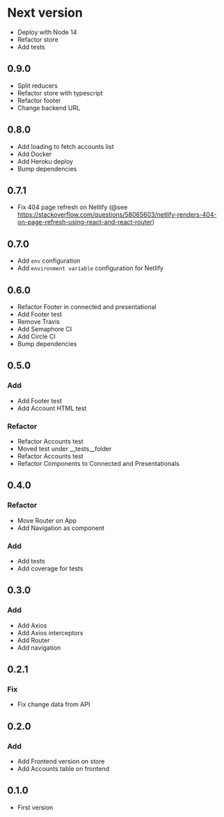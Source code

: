 # Next version
+ Deploy with Node 14
+ Refactor store
+ Add tests

## 0.9.0
+ Split reducers
+ Refactor store with typescript
+ Refactor footer
+ Change backend URL

## 0.8.0
+ Add loading to fetch accounts list
+ Add Docker
+ Add Heroku deploy
+ Bump dependencies

## 0.7.1
+ Fix 404 page refresh on Netlify (@see https://stackoverflow.com/questions/58065603/netlify-renders-404-on-page-refresh-using-react-and-react-router)

## 0.7.0
+ Add `env` configuration
+ Add `environment variable` configuration for Netlify

## 0.6.0
+ Refactor Footer in connected and presentational
+ Add Footer test
+ Remove Travis
+ Add Semaphore CI
+ Add Circle CI
+ Bump dependencies

## 0.5.0

### Add
+ Add Footer test
+ Add Account HTML test

### Refactor
+ Refactor Accounts test
+ Moved test under __tests__folder
+ Refactor Accounts test
+ Refactor Components to Connected and Presentationals

## 0.4.0

### Refactor
+ Move Router on App
+ Add Navigation as component

### Add
+ Add tests
+ Add coverage for tests

## 0.3.0

### Add
+ Add Axios
+ Add Axios interceptors
+ Add Router
+ Add navigation

## 0.2.1

### Fix
+ Fix change data from API

## 0.2.0

### Add
+ Add Frontend version on store
+ Add Accounts table on frontend

## 0.1.0
+ First version